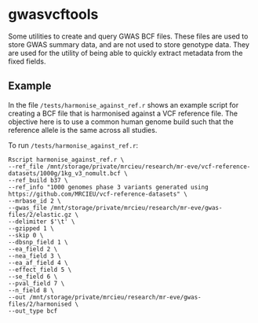 # gwasvcftools

Some utilities to create and query GWAS BCF files. These files are used to store GWAS summary data, and are not used to store genotype data. They are used for the utility of being able to quickly extract metadata from the fixed fields.

## Example

In the file `/tests/harmonise_against_ref.r` shows an example script for creating a BCF file that is harmonised against a VCF reference file. The objective here is to use a common human genome build such that the reference allele is the same across all studies.

To run `/tests/harmonise_against_ref.r`:

```
Rscript harmonise_against_ref.r \
--ref_file /mnt/storage/private/mrcieu/research/mr-eve/vcf-reference-datasets/1000g/1kg_v3_nomult.bcf \
--ref_build b37 \
--ref_info "1000 genomes phase 3 variants generated using https://github.com/MRCIEU/vcf-reference-datasets" \
--mrbase_id 2 \
--gwas_file /mnt/storage/private/mrcieu/research/mr-eve/gwas-files/2/elastic.gz \
--delimiter $'\t' \
--gzipped 1 \
--skip 0 \
--dbsnp_field 1 \
--ea_field 2 \
--nea_field 3 \
--ea_af_field 4 \
--effect_field 5 \
--se_field 6 \
--pval_field 7 \
--n_field 8 \
--out /mnt/storage/private/mrcieu/research/mr-eve/gwas-files/2/harmonised \
--out_type bcf
```

